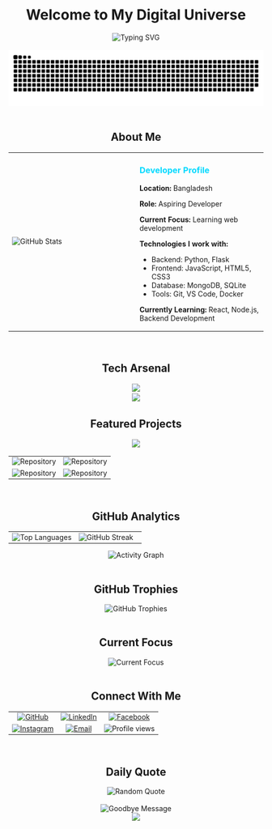 # <div align="center">Welcome to My Digital Universe</div>

<div align="center">
  <img src="https://readme-typing-svg.herokuapp.com?font=Orbitron&size=35&duration=2500&pause=1000&color=00D9FF&center=true&vCenter=true&width=1000&lines=Hi+there!+I'm+MD.+Khaliduzzaman+Tanoy;Aspiring+Developer;Learning+and+Building;Code+Enthusiast" alt="Typing SVG" />
</div>

<div align="center">
  <img src="https://user-images.githubusercontent.com/73097560/115834477-dbab4500-a447-11eb-908a-139a6edaec5c.gif" width="100%" height="2" />
</div>

<div align="center">
  <img src="https://github.com/Platane/snk/raw/output/github-contribution-grid-snake-dark.svg" alt="Snake animation" />
</div>

<div align="center">
  <img src="https://user-images.githubusercontent.com/73097560/115834477-dbab4500-a447-11eb-908a-139a6edaec5c.gif" width="100%" height="2" />
</div>

## <div align="center">About Me</div>

<div align="center">
  <table>
    <tr>
      <td width="50%">
        <img src="https://github-readme-stats.vercel.app/api?username=khaliduzzamantanoy&show_icons=true&theme=algolia&hide_border=true&bg_color=0D1117&title_color=00D9FF&icon_color=00D9FF&text_color=FFF&border_radius=10" alt="GitHub Stats" />
      </td>
      <td width="50%">
        <div align="left">
          <h3 style="color: #00D9FF;">Developer Profile</h3>
          <p><strong>Location:</strong> Bangladesh</p>
          <p><strong>Role:</strong> Aspiring Developer</p>
          <p><strong>Current Focus:</strong> Learning web development</p>
          <p><strong>Technologies I work with:</strong></p>
          <ul>
            <li>Backend: Python, Flask</li>
            <li>Frontend: JavaScript, HTML5, CSS3</li>
            <li>Database: MongoDB, SQLite</li>
            <li>Tools: Git, VS Code, Docker</li>
          </ul>
          <p><strong>Currently Learning:</strong> React, Node.js, Backend Development</p>
        
  </table>
</div>

<div align="center">
  <img src="https://user-images.githubusercontent.com/73097560/115834477-dbab4500-a447-11eb-908a-139a6edaec5c.gif" width="100%" height="2" />
</div>

## <div align="center">Tech Arsenal</div>

<div align="center">
  <img src="https://skillicons.dev/icons?i=python,js,html,css,flask,mongodb,git,vscode,docker&theme=dark" />
</div>

<div align="center">
  <img src="https://github-readme-tech-stack.vercel.app/api/cards?title=Tech+Stack&align=center&titleAlign=center&fontSize=20&lineCount=2&theme=algolia&line1=python%2Cpython%2C3776ab%3Bjavascript%2Cjavascript%2Cf7df1e%3Bhtml5%2Chtml5%2Ce34f26%3B&line2=flask%2Cflask%2C000000%3Bmongodb%2Cmongodb%2C47a248%3Bgit%2Cgit%2Cf05032%3B" />
</div>


## <div align="center">Featured Projects</div>

<div align="center">
  <img src="https://github-readme-stats.vercel.app/api/top-repos/?username=khaliduzzamantanoy&theme=algolia&hide_border=true&bg_color=0D1117&title_color=00D9FF&text_color=FFF&border_radius=10" />
</div>

<div align="center">
  <table>
    <tr>
      <td width="50%">
        <img src="https://github-readme-stats.vercel.app/api/pin/?username=khaliduzzamantanoy&repo=bulkmail&theme=algolia&hide_border=true&bg_color=0D1117&title_color=00D9FF&text_color=FFF&border_radius=10" alt="Repository" />
      </td>
      <td width="50%">
        <img src="https://github-readme-stats.vercel.app/api/pin/?username=khaliduzzamantanoy&repo=wellness-tracker&theme=algolia&hide_border=true&bg_color=0D1117&title_color=00D9FF&text_color=FFF&border_radius=10" alt="Repository" />
      </td>
    </tr>
    <tr>
      <td width="50%">
        <img src="https://github-readme-stats.vercel.app/api/pin/?username=khaliduzzamantanoy&repo=doingflowcall&theme=algolia&hide_border=true&bg_color=0D1117&title_color=00D9FF&text_color=FFF&border_radius=10" alt="Repository" />
      </td>
      <td width="50%">
        <img src="https://github-readme-stats.vercel.app/api/pin/?username=khaliduzzamantanoy&repo=Pyredirect&theme=algolia&hide_border=true&bg_color=0D1117&title_color=00D9FF&text_color=FFF&border_radius=10" alt="Repository" />
      </td>
    </tr>
  </table>
</div>

<div align="center">
  <img src="https://user-images.githubusercontent.com/73097560/115834477-dbab4500-a447-11eb-908a-139a6edaec5c.gif" width="100%" height="2" />
</div>

## <div align="center">GitHub Analytics</div>

<div align="center">
  <table>
    <tr>
      <td width="50%">
        <img src="https://github-readme-stats.vercel.app/api/top-langs/?username=khaliduzzamantanoy&layout=compact&langs_count=8&theme=algolia&hide_border=true&bg_color=0D1117&title_color=00D9FF&text_color=FFF&border_radius=10" alt="Top Languages" />
      </td>
      <td width="50%">
        <img src="https://github-readme-streak-stats.herokuapp.com/?user=khaliduzzamantanoy&theme=algolia&hide_border=true&background=0D1117&ring=00D9FF&fire=00D9FF&currStreakLabel=00D9FF&border_radius=10" alt="GitHub Streak" />
      </td>
    </tr>
  </table>
</div>

<div align="center">
  <img src="https://github-readme-activity-graph.vercel.app/graph?username=khaliduzzamantanoy&theme=react-dark&hide_border=true&bg_color=0D1117&color=00D9FF&line=00D9FF&point=FFFFFF&area=true&area_color=00D9FF" alt="Activity Graph" />
</div>

<div align="center">
  <img src="https://user-images.githubusercontent.com/73097560/115834477-dbab4500-a447-11eb-908a-139a6edaec5c.gif" width="100%" height="2" />
</div>

## <div align="center">GitHub Trophies</div>

<div align="center">
  <img src="https://github-profile-trophy.vercel.app/?username=khaliduzzamantanoy&theme=algolia&no-frame=true&no-bg=true&margin-w=4&column=7" alt="GitHub Trophies" />
</div>

<div align="center">
  <img src="https://user-images.githubusercontent.com/73097560/115834477-dbab4500-a447-11eb-908a-139a6edaec5c.gif" width="100%" height="2" />
</div>

## <div align="center">Current Focus</div>

<div align="center">
  <img src="https://readme-typing-svg.herokuapp.com?font=Orbitron&size=20&duration=3000&pause=1000&color=00D9FF&center=true&vCenter=true&width=800&lines=Learning+Web+Development;Exploring+New+Technologies;Building+Projects;Improving+Coding+Skills;Growing+as+a+Developer" alt="Current Focus" />
</div>

<div align="center">
  <img src="https://user-images.githubusercontent.com/73097560/115834477-dbab4500-a447-11eb-908a-139a6edaec5c.gif" width="100%" height="2" />
</div>

## <div align="center">Connect With Me</div>

<div align="center">
  <table>
    <tr>
      <td align="center">
        <a href="https://github.com/khaliduzzamantanoy" target="_blank">
          <img src="https://img.shields.io/badge/GitHub-000000?style=for-the-badge&logo=github&logoColor=white&labelColor=000000&color=000000" alt="GitHub" />
        </a>
      </td>
      <td align="center">
        <a href="https://bd.linkedin.com/in/iamtanoy" target="_blank">
          <img src="https://img.shields.io/badge/LinkedIn-0077B5?style=for-the-badge&logo=linkedin&logoColor=white&labelColor=0077B5&color=0077B5" alt="LinkedIn" />
        </a>
      </td>
      <td align="center">
        <a href="https://www.facebook.com/crackerboy.812921" target="_blank">
          <img src="https://img.shields.io/badge/Facebook-1877F2?style=for-the-badge&logo=facebook&logoColor=white&labelColor=1877F2&color=1877F2" alt="Facebook" />
        </a>
      </td>
    </tr>
    <tr>
      <td align="center">
        <a href="https://www.instagram.com/crackerboy.812921/" target="_blank">
          <img src="https://img.shields.io/badge/Instagram-E4405F?style=for-the-badge&logo=instagram&logoColor=white&labelColor=E4405F&color=E4405F" alt="Instagram" />
        </a>
      </td>
      <td align="center">
        <a href="mailto:tanoymd586@gmail.com" target="_blank">
          <img src="https://img.shields.io/badge/Gmail-D14836?style=for-the-badge&logo=gmail&logoColor=white&labelColor=D14836&color=D14836" alt="Email" />
        </a>
      </td>
      <td align="center">
        <img src="https://komarev.com/ghpvc/?username=khaliduzzamantanoy&style=for-the-badge&color=00D9FF&labelColor=000000" alt="Profile views" />
      </td>
    </tr>
  </table>
</div>

<div align="center">
  <img src="https://user-images.githubusercontent.com/73097560/115834477-dbab4500-a447-11eb-908a-139a6edaec5c.gif" width="100%" height="2" />
</div>

## <div align="center">Daily Quote</div>

<div align="center">
  <img src="https://quotes-github-readme.vercel.app/api?type=horizontal&theme=algolia&border_radius=10" alt="Random Quote" />
</div>

<div align="center">
  <img src="https://user-images.githubusercontent.com/73097560/115834477-dbab4500-a447-11eb-908a-139a6edaec5c.gif" width="100%" height="2" />
</div>

<div align="center">
  <img src="https://readme-typing-svg.herokuapp.com?font=Orbitron&size=25&duration=3000&pause=1000&color=00D9FF&center=true&vCenter=true&width=800&lines=Thanks+for+visiting+my+profile;Let's+build+something+amazing+together;Happy+Coding" alt="Goodbye Message" />
</div>

<div align="center">
  <img src="https://capsule-render.vercel.app/api?type=waving&color=gradient&customColorList=0,2,2,5,30&height=120&section=footer&animation=twinkling" />
</div>
